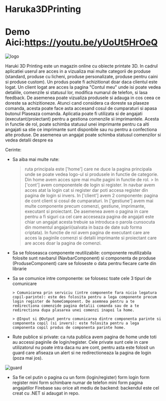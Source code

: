 # Haruka3DPrinting

# Demo Aici:https://youtu.be/yUoUt5HrOeQ

![logo](https://user-images.githubusercontent.com/75331740/217664821-7811e6f0-772c-4732-9b84-7364ddc6ce25.png)

Haruki 3D Printing este un magazin online cu obiecte printate 3D. In cadrul aplicatiei userul are acces in a vizualiza mai multe categorii de produse (standard, produse cu licheni, produse personalizate, produse pentru caini si produse custom). Un produs poate fi achizitionat doar daca clientul este logat. 
Un client logat are acces la pagina "Contul meu" unde isi poate vedea detaliile, comenzile si statusul lor, modifica numarul de telefon, si lasa feedback. De asemenea poate vizualiza produsele si adauga in cos ceea ce doreste sa achizitioneze. Atunci cand considera ca doreste sa plaseze comanda, acesta poate face asta accesand cosul de cumparaturi si apasa butonul Plaseaza comanda.
Aplicatia poate fi utilizata si de angajati (executant/proiectant) pentru a gestiona comenzile si imprimantele. Acesta in functie de rol, poate schimba statusul unei imprimante pentru ca alti angajati sa stie ce imprimante sunt disponbile sau nu pentru a confectiona alte produse. De asemenea un angajat poate schimba statusul comenzilor si vedea detalii despre ea

Cerinte:
* Sa aiba mai multe rute:
	> ruta principala este ['home'] care ne duce la pagina principala unde se poate vedea logo-ul si produsele in functie de categorie. Din home avem acces spre mai multe pagini in functie de rol. 
        > In ['cont'] avem componentele de login si register. In navbar avem acces atat la login cat si register dar poti accesa register din pagina de login si invers. 
	> In ['client'] avem 2 componente: pagina de cont client si cosul de cumparaturi.
	> In ['gestiune'] avem mai multe componente precum comenzi,  gestiune, imprimante, executant si proiectant. De asemenea avem o pagina in care pentru a fi siguri ca cel care acceseaza pagina de angajati este chiar un angajat acesta trebuie sa introduca o parola cunsocuta din momentul angajarii(salvata in baza de date sub forma criptata). In functie de rol avem pagina de executant care are acces la paginile comenzi si detalii imprimante si proiectant care are acces doar la pagina de comenzi. 

* Sa se foloseasca componente reutilizabile: componente reutilizabila folosite sunt navbarul (NavbarComponent) si componenta de produse (ProduseComponent) care se foloseste o data pentru fiecare carte din librarie

* Sa se comunice intre componente: se folosesc toate cele 3 tipuri de comunicare

      > Comunicarea prin serviciu (intre componente fara nicio legatura copil-parinte): este des folosita pentru a lega componente precum login register de homeComponent. De asemnea pentru a te redirectiona comenzide pagina detalii comanda sau de a te redirectiona dupa plasarea unei comenzi inapoi la home.

      > @Input si @Output pentru comunicarea dintre componenta parinte si componenta copil (si invers): este folosita pentru a lega componenta copil produs de componenta parinte home.


* Rute publice si private: ca ruta publica avem pagina de home unde toti au accessi paginile de login/register. Cele private sunt cele in care utilizatorul nu poate intra daca nu are cont, pentru asta este folosit un guard care afiseaza un alert si ne redirectioneaza la pagina de login (poza mai jos).
 
 ![guard](https://user-images.githubusercontent.com/75331740/217665663-2bf47395-8612-43b8-9a4c-1d0cf2bda1cf.jpg)

 

* Sa fie cel putin o pagina cu un form (login/register)
form login
form register
mini form schimbare numar de telefon
mini form pagina angajatilor
Firebase sau orice alt mediu de backend: backendul este cel creat cu .NET si adaugat in repo.
